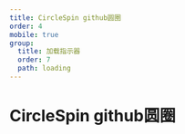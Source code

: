 ```yaml
---
title: CircleSpin github圆圈
order: 4
mobile: true
group:
  title: 加载指示器
  order: 7
  path: loading
---
```


# CircleSpin github圆圈

<code src="../demo/CircleSpin.tsx"></code>
<API src="../src/CircleSpin.tsx"></API>
